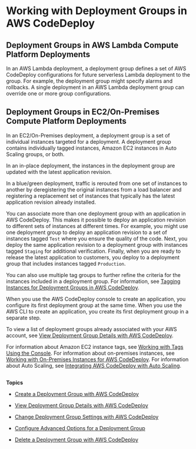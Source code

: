 # Working with Deployment Groups in AWS CodeDeploy<a name="deployment-groups"></a>

## Deployment Groups in AWS Lambda Compute Platform Deployments<a name="deployment-group-lambda"></a>

In an AWS Lambda deployment, a deployment group defines a set of AWS CodeDeploy configurations for future serverless Lambda deployment to the group\. For example, the deployment group might specify alarms and rollbacks\. A single deployment in an AWS Lambda deployment group can override one or more group configurations\.

## Deployment Groups in EC2/On\-Premises Compute Platform Deployments<a name="deployment-group-server"></a>

In an EC2/On\-Premises deployment, a deployment group is a set of individual instances targeted for a deployment\. A deployment group contains individually tagged instances, Amazon EC2 instances in Auto Scaling groups, or both\. 

In an in\-place deployment, the instances in the deployment group are updated with the latest application revision\. 

In a blue/green deployment, traffic is rerouted from one set of instances to another by deregistering the original instances from a load balancer and registering a replacement set of instances that typically has the latest application revision already installed\.

You can associate more than one deployment group with an application in AWS CodeDeploy\. This makes it possible to deploy an application revision to different sets of instances at different times\. For example, you might use one deployment group to deploy an application revision to a set of instances tagged `Test` where you ensure the quality of the code\. Next, you deploy the same application revision to a deployment group with instances tagged `Staging` for additional verification\. Finally, when you are ready to release the latest application to customers, you deploy to a deployment group that includes instances tagged `Production`\.

You can also use multiple tag groups to further refine the criteria for the instances included in a deployment group\. For information, see [Tagging Instances for Deployment Groups in AWS CodeDeploy](instances-tagging.md)\.

When you use the AWS CodeDeploy console to create an application, you configure its first deployment group at the same time\. When you use the AWS CLI to create an application, you create its first deployment group in a separate step\.

To view a list of deployment groups already associated with your AWS account, see [View Deployment Group Details with AWS CodeDeploy](deployment-groups-view-details.md)\. 

For information about Amazon EC2 instance tags, see [Working with Tags Using the Console](http://docs.aws.amazon.com/AWSEC2/latest/UserGuide/Using_Tags.html#Using_Tags_Console)\. For information about on\-premises instances, see [Working with On\-Premises Instances for AWS CodeDeploy](instances-on-premises.md)\. For information about Auto Scaling, see [Integrating AWS CodeDeploy with Auto Scaling](integrations-aws-auto-scaling.md)\.

## <a name="topiclist-deployment-groups"></a>

**Topics**

+ [Create a Deployment Group with AWS CodeDeploy](deployment-groups-create.md)

+ [View Deployment Group Details with AWS CodeDeploy](deployment-groups-view-details.md)

+ [Change Deployment Group Settings with AWS CodeDeploy](deployment-groups-edit.md)

+ [Configure Advanced Options for a Deployment Group](deployment-groups-configure-advanced-options.md)

+ [Delete a Deployment Group with AWS CodeDeploy](deployment-groups-delete.md)